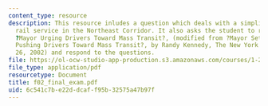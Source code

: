 ```yaml
---
content_type: resource
description: This resource inludes a question which deals with a simplified high-speed
  rail service in the Northeast Corridor. It also asks the student to read an article,
  ?Mayor Urging Drivers Toward Mass Transit?, (modified from ?Mayor Sets a New Tone,
  Pushing Drivers Toward Mass Transit?, by Randy Kennedy, The New York Times, March
  26, 2002) and respond to the questions.
file: https://ol-ocw-studio-app-production.s3.amazonaws.com/courses/1-221j-transportation-systems-fall-2004/6c541c7be22ddcaff95b32575a47b97f_f02_final_exam.pdf
file_type: application/pdf
resourcetype: Document
title: f02_final_exam.pdf
uid: 6c541c7b-e22d-dcaf-f95b-32575a47b97f
---
```

